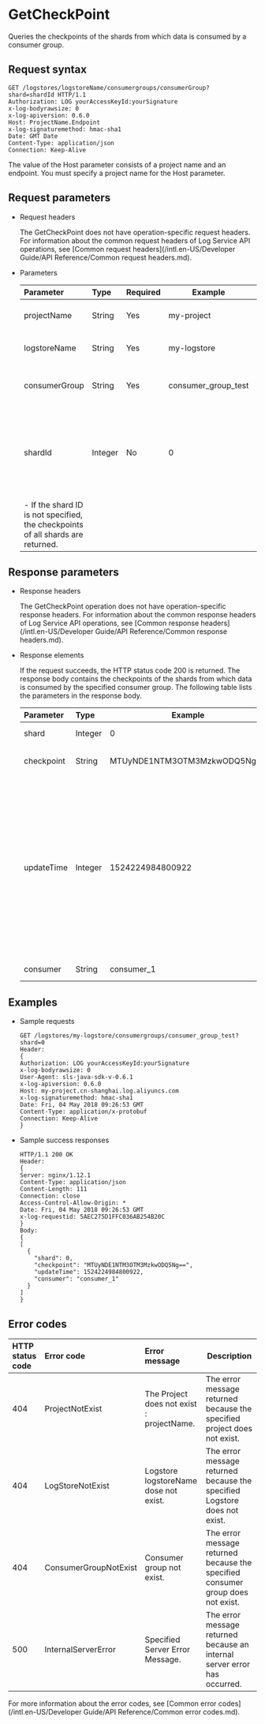 # GetCheckPoint

Queries the checkpoints of the shards from which data is consumed by a consumer group.

## Request syntax

```
GET /logstores/logstoreName/consumergroups/consumerGroup? shard=shardId HTTP/1.1
Authorization: LOG yourAccessKeyId:yourSignature 
x-log-bodyrawsize: 0
x-log-apiversion: 0.6.0
Host: ProjectName.Endpoint
x-log-signaturemethod: hmac-sha1
Date: GMT Date
Content-Type: application/json
Connection: Keep-Alive
```

The value of the Host parameter consists of a project name and an endpoint. You must specify a project name for the Host parameter.

## Request parameters

-   Request headers

    The GetCheckPoint does not have operation-specific request headers. For information about the common request headers of Log Service API operations, see [Common request headers](/intl.en-US/Developer Guide/API Reference/Common request headers.md).

-   Parameters

    |Parameter|Type|Required|Example|Description|
    |:--------|:---|:-------|-------|:----------|
    |projectName|String|Yes|my-project|The name of the project.|
    |logstoreName|String|Yes|my-logstore|The name of the Logstore.|
    |consumerGroup|String|Yes|consumer\_group\_test|The name of the consumer group.|
    |shardId|Integer|No|0|The ID of the shard.    -   If the specified shard does not exist, an empty list is returned.
    -   If the shard ID is not specified, the checkpoints of all shards are returned. |


## Response parameters

-   Response headers

    The GetCheckPoint operation does not have operation-specific response headers. For information about the common response headers of Log Service API operations, see [Common response headers](/intl.en-US/Developer Guide/API Reference/Common response headers.md).

-   Response elements

    If the request succeeds, the HTTP status code 200 is returned. The response body contains the checkpoints of the shards from which data is consumed by the specified consumer group. The following table lists the parameters in the response body.

    |Parameter|Type|Example|Description|
    |:--------|:---|-------|:----------|
    |shard|Integer|0|The ID of the shard.|
    |checkpoint|String|MTUyNDE1NTM3OTM3MzkwODQ5Ng==|The value of the checkpoint.|
    |updateTime|Integer|1524224984800922|The time when the checkpoint was last updated. The timestamp follows the UNIX time format. It is the number of seconds that have elapsed since 00:00:00, January 1, 1970.|
    |consumer|String|consumer\_1|The consumer.|


## Examples

-   Sample requests

    ```
    GET /logstores/my-logstore/consumergroups/consumer_group_test? shard=0
    Header:
    {
    Authorization: LOG yourAccessKeyId:yourSignature
    x-log-bodyrawsize: 0
    User-Agent: sls-java-sdk-v-0.6.1
    x-log-apiversion: 0.6.0
    Host: my-project.cn-shanghai.log.aliyuncs.com
    x-log-signaturemethod: hmac-sha1
    Date: Fri, 04 May 2018 09:26:53 GMT
    Content-Type: application/x-protobuf
    Connection: Keep-Alive
    }
    ```

-   Sample success responses

    ```
    HTTP/1.1 200 OK
    Header:
    {
    Server: nginx/1.12.1
    Content-Type: application/json
    Content-Length: 111
    Connection: close
    Access-Control-Allow-Origin: *
    Date: Fri, 04 May 2018 09:26:53 GMT
    x-log-requestid: 5AEC275D1FFC036AB254B20C
    }
    Body:
    {
    [
      {
        "shard": 0,
        "checkpoint": "MTUyNDE1NTM3OTM3MzkwODQ5Ng==",
        "updateTime": 1524224984800922,
        "consumer": "consumer_1"
      }
    ]
    }
    ```


## Error codes

|HTTP status code|Error code|Error message|Description|
|:---------------|:---------|:------------|-----------|
|404|ProjectNotExist|The Project does not exist : projectName.|The error message returned because the specified project does not exist.|
|404|LogStoreNotExist|Logstore logstoreName dose not exist.|The error message returned because the specified Logstore does not exist.|
|404|ConsumerGroupNotExist|Consumer group not exist.|The error message returned because the specified consumer group does not exist.|
|500|InternalServerError|Specified Server Error Message.|The error message returned because an internal server error has occurred.|

For more information about the error codes, see [Common error codes](/intl.en-US/Developer Guide/API Reference/Common error codes.md).

